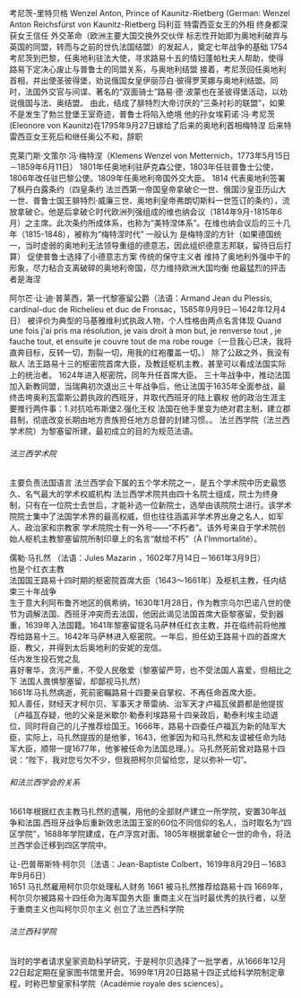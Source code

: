 考尼茨-里特贝格 Wenzel Anton, Prince of Kaunitz-Rietberg (German: Wenzel Anton Reichsfürst von Kaunitz-Rietberg
玛利亚 特雷西亚女王的外相 终身都深获女王信任
外交革命（欧洲主要大国交换外交伙伴 标志性开始即为奥地利破弃与英国的同盟，转而与之前的世仇法国结盟）的发起人，奠定七年战争的基础
1754考尼茨到巴黎，任奥地利驻法大使，寻求路易十五的情妇蓬帕杜夫人帮助，使得 路易下定决心废止与普鲁士的同盟关系，与奥地利结盟
接着，考尼茨回任奥地利首相，并出使圣彼得堡，劝说俄国女皇伊丽莎白·彼得罗芙娜与奥地利结盟。同时，法国外交官与间谍、著名的“双面骑士”路易·德·波蒙也在圣彼得堡活动，以劝说俄国与法、奥结盟。
由此，结成了腓特烈大帝讨厌的“三条衬衫的联盟”，如果不是发生了勃兰登堡王室奇迹，普鲁士将陷入绝境
他的孙女埃莉诺·冯·考尼茨(Eleonore von Kaunitz)在1795年9月27日嫁给了后来的奥地利首相梅特涅
后来特雷西亚女王死后和继任奥公不和，辞职

克莱门斯·文策尔·冯·梅特涅（Klemens Wenzel von Metternich，1773年5月15日－1859年6月11日）
1801年任奥地利驻萨克森公使，1803年任驻普鲁士公使，1806年改任驻巴黎公使。1809年任奥地利帝国外交大臣。
1814 代表奥地利签署了枫丹白露条约（四皇条约 法兰西第一帝国皇帝拿破仑一世、俄国沙皇亚历山大一世、普鲁士国王腓特烈·威廉三世、奥地利皇帝弗朗切斯科一世签订的条约），流放拿破仑。他是后拿破仑时代欧洲列强组成的维也纳会议（1814年9月-1815年6月）之主席。此次条约所成体系，也称为“美特涅体系”。在维也纳会议后的三十几年（1815-1848），被称为“梅特涅时代”
一般认为 是梅特涅的方针（如果德国统一，当时虚弱的奥地利无法领导重组的德意志，因此组织德意志邦联，留待日后打算） 促使普鲁士选择了小德意志方案 
传统的保守主义者 维持了奥地利外强中干的形象，尽力粘合支离破碎的奥地利帝国，尽力维持欧洲大国均衡
他最猛烈的抨击者是海涅

阿尔芒·让·迪·普莱西，第一代黎塞留公爵（法语：Armand Jean du Plessis, cardinal-duc de Richelieu et duc de Fronsac，1585年9月9日－1642年12月4日）
被评价为典型的马基雅维利式执政人物，个人性格由两点名言体现
Quand une fois j'ai pris ma résolution, je vais droit à mon but, je renverse tout , je fauche tout, et ensuite je couvre tout de ma robe rouge（一旦我心已决，我将直奔目标，反转一切，割裂一切，用我的红袍覆盖一切。）
除了公敌之外，我没有敌人
法王路易十三的枢密院首席大臣，及教廷枢机主教，甚至可以看成法国实际上的统治者。
1624年进入枢密院，同年升任首席大臣。
三十年战争中，推动法国加入新教同盟，当瑞典初次退出三十年战争后，他让法国于1635年全面参战，最终击垮奥利瓦雷斯公爵执政的西班牙，并取代西班牙的陆上霸权
他的政治生涯主要推行两件事：1.对抗哈布斯堡2.强化王权 法国在他手里变为绝对君主制，建立郡县制，彻底改变长期由地方贵族担任地方总督的封建习惯。。
法兰西学院（法兰西学术院）为黎塞留所建，最初成立的目的为规范法语。
###### 法兰西学术院
主要负责法国语言
法兰西学会下属的五个学术院之一，是五个学术院中历史最悠久、名气最大的学术权威机构
法兰西学术院共由四十名院士组成，院士为终身制，只有在一位院士去世后，才能补选一位新院士，选举由该院院士进行。该学术院院士集中了法国学术界的最高权威，但也往往涵盖非学术界出身之名人，如军人、政治家和宗教家
学术院院士有一外号——“不朽者”。该外号来自于学术院创始人枢机主教黎塞留院所制印章上的名言“献给不朽”（À l'Immortalité）。

儒勒·马扎然 （法语：Jules Mazarin ，1602年7月14日－1661年3月9日）\
也是个红衣主教\
法国国王路易十四时期的枢密院首席大臣（1643～1661年）及枢机主教，任内结束三十年战争\
生于意大利阿布鲁齐地区的佩希纳，1630年1月28日，作为教宗乌尔巴诺八世的使节为调解法国、西班牙冲突而去法国，他因此谒见法国首席大臣黎塞留，受到器重，1639年入法国籍。1641年黎塞留提名马萨林任红衣主教，并在临终前将他推荐给路易十三。1642年马萨林进入枢密院。一年后，担任幼王路易十四的首席大臣、教父，并得到太后奥地利的安妮的宠信。\
任内发生投石党之乱\
喜好奢华，贪污严重，不受人民敬爱（黎塞留严苛，也不受法国人喜爱，但相比之下 法国人畏惧黎塞留，却鄙视马扎然）\
1661年马扎然病逝，死前密瞩路易十四要亲自掌权、不再任命首席大臣。\
知人善任，财经天才柯尔贝、军事天才蒂雷纳、治军天才卢福瓦侯爵都是他提拔（卢福瓦存疑，他的父亲是米歇尔·勒泰利埃路易十四亲政后，勒泰利埃主动退位，同时将自己的儿子推荐给国王。1666年，路易十四委任卢福瓦为新的陆军大臣，实际上，马扎然提拔的是他爹，1643，他爹因为和马扎然和友谊被任命为陆军大臣，顺带一提1677年，他爹被任命为法国总理。）。马扎然死前曾对路易十四说：“陛下，我对您亏欠不少，但我把柯尔贝留给您，足以弥补一切”。
###### 和法兰西学会的关系
1661年根据红衣主教马扎然的遗嘱，用他的全部财产建立一所学院，安置30年战争和法国.西班牙战争后重新效忠法国王室的60位不同信仰的名人，当时取名为“四区学院”，1688年学院建成，在卢浮宫对面。1805年根据拿破仑一世的命令，将法兰西学会迁移到四区学院中。

让-巴普蒂斯特·柯尔贝（法语：Jean-Baptiste Colbert，1619年8月29日－1683年9月6日）\
1651 马扎然雇用柯尔贝尔处理私人财务
1661 被马扎然推荐给路易十四
1669年，柯尔贝尔被路易十四任命为海军国务大臣
重商主义在当时最优秀的执行者，以至于重商主义也叫柯尔贝尔主义
创立了法兰西科学院
###### 法兰西科学院
当时的学者请求皇家资助科学研究，于是柯尔贝选择了一批学者，从1666年12月22日起定期在皇家图书馆里开会。1699年1月20日路易十四正式给科学院制定章程，时称巴黎皇家科学院（Académie royale des sciences）。
